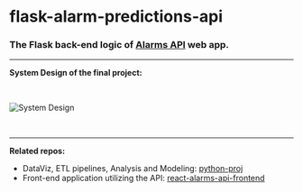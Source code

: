 # flask-alarm-predictions-api
### The Flask back-end logic of [Alarms API](https://github.com/artemdmytrenko/react-alarms-api-frontend) web app.

<hr>

**System Design of the final project:**

<br>

![System Design](https://user-images.githubusercontent.com/125161004/235707797-55ed958b-b295-4223-9a21-dcc99a492681.png)

<br>

<hr>

**Related repos:**
- DataViz, ETL pipelines, Analysis and Modeling: [python-proj](https://github.com/artemdmytrenko/python_proj)
- Front-end application utilizing the API: [react-alarms-api-frontend](https://github.com/artemdmytrenko/react-alarms-api-frontend) 

